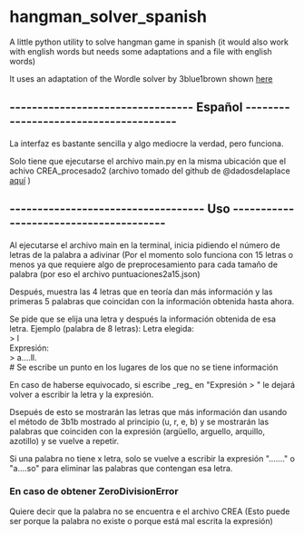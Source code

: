 # hangman_solver_spanish

A little python utility to solve hangman game in spanish (it would also work with english words but needs some adaptations and a file with english words)

It uses an adaptation of the Wordle solver by 3blue1brown shown [here](https://www.youtube.com/watch?v=v68zYyaEmEA)

## --------------------------------- Español --------------------------------------

La interfaz es bastante sencilla y algo mediocre la verdad, pero funciona.

Solo tiene que ejecutarse el archivo main.py en la misma ubicación que el achivo CREA_procesado2 (archivo tomado del github de @dadosdelaplace [aquí](https://github.com/dadosdelaplace/blog-R-repo) )

## ----------------------------------- Uso ---------------------------------------

Al ejecutarse el archivo main en la terminal, inicia pidiendo el número de letras de la palabra a adivinar (Por el momento solo funciona con 15 letras o menos ya que requiere algo de preprocesamiento para cada tamaño de palabra (por eso el archivo puntuaciones2a15.json)

Después, muestra las 4 letras que en teoría dan más información y las primeras 5 palabras que coincidan con la información obtenida hasta ahora.

Se pide que se elija una letra y después la información obtenida de esa letra. Ejemplo (palabra de 8 letras):
  Letra elegida:  
  \> l  
  Expresión:  
  \> a....ll.        
  \# Se escribe un punto en los lugares de los que no se tiene información  
  
En caso de haberse equivocado, si escribe \_reg_ en "Expresión > " le dejará volver a escribir la letra y la expresión. 

Dsepués de esto se mostrarán las letras que más información dan usando el método de 3b1b mostrado al principio (u, r, e, b) y se mostrarán las palabras que coinciden con la expresión (argüello, arguello, arquillo, azotillo) y se vuelve a repetir.

Si una palabra no tiene x letra, solo se vuelve a escribir la expresión "......." o "a....so" para eliminar las palabras que contengan esa letra.

### En caso de obtener ZeroDivisionError

Quiere decir que la palabra no se encuentra e el archivo CREA (Esto puede ser porque la palabra no existe o porque está mal escrita la expresión)
